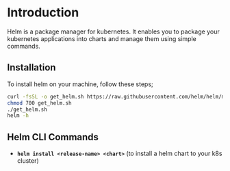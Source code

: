 # Introduction

Helm is a package manager for kubernetes. It enables you to package your kubernetes applications into charts and manage them using simple commands.

## Installation 

To install helm on your machine, follow these steps;
```bash
curl -fsSL -o get_helm.sh https://raw.githubusercontent.com/helm/helm/main/scripts/get-helm-3
chmod 700 get_helm.sh
./get_helm.sh
helm -h
```

## Helm CLI Commands

- **`helm install <release-name> <chart>`** (to install a helm chart to your k8s cluster)

